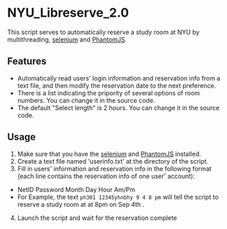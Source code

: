 # NYU_Libreserve_2.0
This script serves to automatically reserve a study room at NYU by multithreading, [selenium](http://selenium.googlecode.com/git/docs/api/py/index.html#installing) and [PhantomJS](http://phantomjs.org/download.html).

## Features
* Automatically read users' login information and reservation info from a text file, and then modify the reservation date to the next preference.
* There is a list indicating the pripority of several options of room numbers. You can change it in the source code.
* The default "Select length" is 2 hours. You can change it in the source code.

## Usage
1. Make sure that you have the [selenium](http://selenium.googlecode.com/git/docs/api/py/index.html#installing)  and [PhantomJS](http://phantomjs.org/download.html) installed.
2. Create a text file named 'userinfo.txt' at the directory of the script.
3. Fill in users' information and reservation info in the following format (each line contains the reservation info of one user' account):
  * NetID Password Month Day Hour Am/Pm
  * For Example, the text `ph301 12345yhnbhy 9 4 8 pm` will tell the script to reserve a study room at at 8pm on Sep 4th .
4. Launch the script and wait for the reservation complete 


